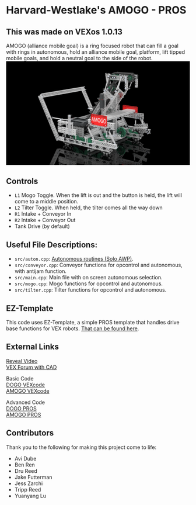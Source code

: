 # Harvard-Westlake's AMOGO - PROS
  
This was made on VEXos 1.0.13
---
AMOGO (alliance mobile goal) is a ring focused robot that can fill a goal with rings in autonomous, hold an alliance mobile goal, platform, lift tipped mobile goals, and hold a neutral goal to the side of the robot.
![](AMOGO-Render.png)   

## Controls
- `L1` Mogo Toggle.  When the lift is out and the button is held, the lift will come to a middle position.
- `L2` Tilter Toggle.  When held, the tilter comes all the way down
- `R1` Intake + Conveyor In
- `R2` Intake + Conveyor Out
- Tank Drive (by default)

## Useful File Descriptions:
 - `src/auton.cpp`: [Autonomous routines (Solo AWP)](https://youtu.be/p1lgbKy1ZBE).
 - `src/conveyor.cpp`: Conveyor functions for opcontrol and autonomous, with antijam function.
 - `src/main.cpp`: Main file with on screen autonomous selection.
 - `src/mogo.cpp`: Mogo functions for opcontrol and autonomous.
 - `src/tilter.cpp`: Tilter functions for opcontrol and autonomous.

## EZ-Template
This code uses EZ-Template, a simple PROS template that handles drive base functions for VEX robots. [That can be found here](https://github.com/Unionjackjz1/EZ-Template).

## External Links

[Reveal Video](https://youtu.be/mmhPOVIbJWI)  
[VEX Forum with CAD](https://www.vexforum.com/t/harvard-westlake-robotics-amogo-x-dogo-reveal/92670)  

Basic Code  
[DOGO VEXcode](https://github.com/Unionjackjz1/HW-DOGO-VEXCODE/)    
[AMOGO VEXcode](https://github.com/Unionjackjz1/HW-AMOGO-VEXCODE/)  

Advanced Code  
[DOGO PROS](https://github.com/Unionjackjz1/HW-DOGO-PROS/)  
[AMOGO PROS](https://github.com/Unionjackjz1/HW-AMOGO-PROS/) 

## Contributors
Thank you to the following for making this project come to life:
- Avi Dube
- Ben Ren
- Dru Reed
- Jake Futterman
- Jess Zarchi
- Tripp Reed
- Yuanyang Lu
